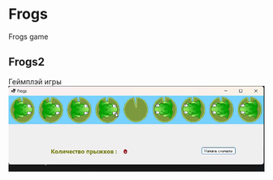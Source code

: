 # Frogs
Frogs game
## Frogs2
Геймплэй игры
![Video](https://github.com/AleksandrNikitinATF/Frogs/blob/main/FrogsVideo.gif)
